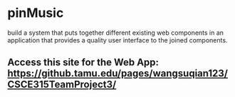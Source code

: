 # pinMusic

build a system that puts together different existing web components in an application that provides a quality user interface to the joined components.

## Access this site for the Web App: https://github.tamu.edu/pages/wangsuqian123/CSCE315TeamProject3/
